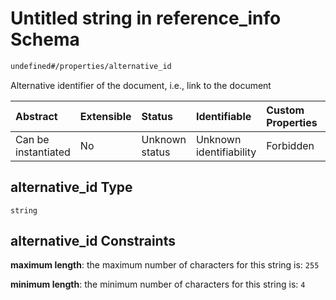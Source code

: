 # Untitled string in reference\_info Schema

```txt
undefined#/properties/alternative_id
```

Alternative identifier of the document, i.e., link to the document

| Abstract            | Extensible | Status         | Identifiable            | Custom Properties | Additional Properties | Access Restrictions | Defined In                                                                                |
| :------------------ | :--------- | :------------- | :---------------------- | :---------------- | :-------------------- | :------------------ | :---------------------------------------------------------------------------------------- |
| Can be instantiated | No         | Unknown status | Unknown identifiability | Forbidden         | Allowed               | none                | [reference\_info.schema.json\*](../out/reference_info.schema.json "open original schema") |

## alternative\_id Type

`string`

## alternative\_id Constraints

**maximum length**: the maximum number of characters for this string is: `255`

**minimum length**: the minimum number of characters for this string is: `4`
